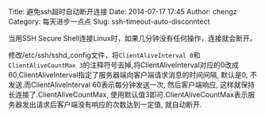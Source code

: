 Title: 避免ssh超时自动断开连接
Date: 2014-07-17 17:45
Author: chengz
Category: 每天进步一点点
Slug: ssh-timeout-auto-disconntect

当用SSH Secure Shell连接Linux时，如果几分钟没有任何操作，连接就会断开。

修改/etc/ssh/sshd\_config文件，将`ClientAliveInterval 0`和`ClientAliveCountMax 3`的注释符号去掉,将ClientAliveInterval对应的0改成60,ClientAliveInterval指定了服务器端向客户端请求消息的时间间隔,
默认是0, 不发送.而ClientAliveInterval 60表示每分钟发送一次,
然后客户端响应, 这样就保持长连接了.ClientAliveCountMax,
使用默认值3即可.ClientAliveCountMax表示服务器发出请求后客户端没有响应的次数达到一定值,
就自动断开.

